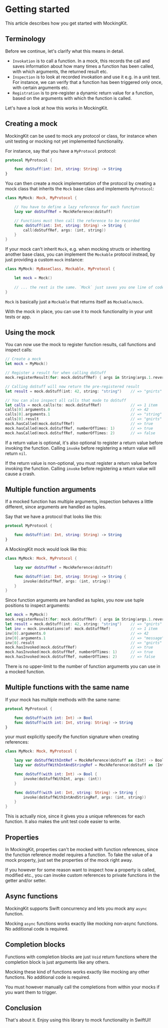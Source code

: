 # Getting started

This article describes how you get started with MockingKit.


## Terminology

Before we continue, let's clarify what this means in detail.

* `Invokation` is to call a function. In a mock, this records the call and saves information about how many times a function has been called, with which arguments, the returned result etc.
* `Inspection` is to look at recorded invokation and use it e.g. in a unit test. For instance, we can verify that a function has been triggered only once, with certain arguments etc.
* `Registration` is to pre-register a dynamic return value for a function, based on the arguments with which the function is called.

Let's have a look at how this works in MockingKit.



## Creating a mock

MockingKit can be used to mock any protocol or class, for instance when unit testing or mocking not yet implemented functionality.

For instance, say that you have a `MyProtocol` protocol:

```swift
protocol MyProtocol {

    func doStuff(int: Int, string: String) -> String
}
```

You can then create a mock implementation of the protocol by creating a mock class that inherits the ``Mock`` base class and implements `MyProtocol`:

```swift
class MyMock: Mock, MyProtocol {

    // You have to define a lazy reference for each function 
    lazy var doStuffRef = MockReference(doStuff)

    // Functions must then call the reference to be recorded
    func doStuff(int: Int, string: String) -> String {
        call(doStuffRef, args: (int, string))
    }
}
```

If your mock can't inherit ``Mock``, e.g. when mocking structs or inheriting another base class, you can implement the ``Mockable`` protocol instead, by just providing a custom `mock` instance: 

```swift
class MyMock: MyBaseClass, Mockable, MyProtocol {

    let mock = Mock()
    
    // ... the rest is the same. `Mock` just saves you one line of code :)
}
```

``Mock`` is basically just a ``Mockable`` that returns itself as ``Mockable/mock``.

With the mock in place, you can use it to mock functionality in your unit tests or app.



## Using the mock  

You can now use the mock to register function results, call functions and inspect calls:

```swift
// Create a mock
let mock = MyMock()

// Register a result for when calling doStuff
mock.registerResult(for: mock.doStuffRef) { args in String(args.1.reversed()) }

// Calling doStuff will now return the pre-registered result
let result = mock.doStuff(int: 42, string: "string")    // => "gnirts"

// You can also inspect all calls that made to doStuff
let calls = mock.calls(to: mock.doStuffRef)             // => 1 item
calls[0].arguments.0                                    // => 42
calls[0].arguments.1                                    // => "string"
calls[0].result                                         // => "gnirts"
mock.hasCalled(mock.doStuffRef)                         // => true
mock.hasCalled(mock.doStuffRef, numberOfTimes: 1)       // => true
mock.hasCalled(mock.doStuffRef, numberOfTimes: 2)       // => false
```

If a return value is optional, it's also optional to register a return value before invoking the function. Calling `invoke` before registering a return value will return `nil`.

If the return value is non-optional, you must register a return value before invoking the function. Calling `invoke` before registering a return value will cause a crash.


## Multiple function arguments

If a mocked function has multiple arguments, inspection behaves a little different, since arguments are handled as tuples.

Say that we have a protocol that looks like this:

```swift
protocol MyProtocol {

    func doStuff(int: Int, string: String) -> String
}
```

A MockingKit mock would look like this:

```swift
class MyMock: Mock, MyProtocol {

    lazy var doStuffRef = MockReference(doStuff)

    func doStuff(int: Int, string: String) -> String {
        invoke(doStuffRef, args: (int, string))
    }
}
```

Since function arguments are handled as tuples, you now use tuple positions to inspect arguments:

```swift
let mock = MyMock()
mock.registerResult(for: mock.doStuffRef) { args in String(args.1.reversed()) }
let result = mock.doStuff(int: 42, string: "string")    // => "gnirts"
let inv = mock.invokations(of: mock.doStuffRef)         // => 1 item
inv[0].arguments.0                                      // => 42
inv[0].arguments.1                                      // => "message"
inv[0].result                                           // => "gnirts"
mock.hasInvoked(mock.doStuffRef)                        // => true
mock.hasInvoked(mock.doStuffRef, numberOfTimes: 1)      // => true
mock.hasInvoked(mock.doStuffRef, numberOfTimes: 2)      // => false
```

There is no upper-limit to the number of function arguments you can use in a mocked function.


## Multiple functions with the same name

If your mock has multiple methods with the same name:

```swift
protocol MyProtocol {

    func doStuff(with int: Int) -> Bool
    func doStuff(with int: Int, string: String) -> String
}
```

your must explicitly specify the function signature when creating references:

```swift
class MyMock: Mock, MyProtocol {

    lazy var doStuffWithIntRef = MockReference(doStuff as (Int) -> Bool)
    lazy var doStuffWithIntAndStringRef = MockReference(doStuff as (Int, String) -> String)

    func doStuff(with int: Int) -> Bool {
        invoke(doStuffWithInt, args: (int))
    }

    func doStuff(with int: Int, string: String) -> String {
        invoke(doStuffWithIntAndStringRef, args: (int, string))
    }
}
```

This is actually nice, since it gives you a unique references for each function. It also makes the unit test code easier to write.



## Properties

In MockingKit, properties can't be mocked with function references, since the function reference model requires a function. To fake the value of a mock property, just set the properties of the mock right away. 

If you however for some reason want to inspect how a property is called, modified etc., you can invoke custom references to private functions in the getter and/or setter.



## Async functions

MockingKit supports Swift concurrency and lets you mock any `async` function.

Mocking `async` functions works exactly like mocking non-async functions. No additional code is required.



## Completion blocks

Functions with completion blocks are just `Void` return functions where the completion block is just arguments like any others.

Mocking these kind of functions works exactly like mocking any other functions. No additional code is required. 

You must however manually call the completions from within your mocks if you want them to trigger.



## Conclusion

That's about it. Enjoy using this library to mock functionality in SwiftUI!
